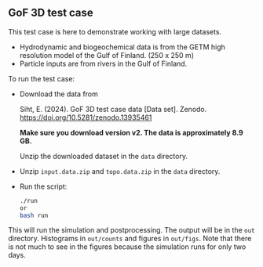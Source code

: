 ## GoF 3D test case

This test case is here to demonstrate working with large datasets.
- Hydrodynamic and biogeochemical data is from the GETM high resolution model of the Gulf of Finland. (250 x 250 m)
- Particle inputs are from rivers in the Gulf of Finland.

To run the test case: 
- Download the data from


    Siht, E. (2024). GoF 3D test case data [Data set].
    Zenodo. https://doi.org/10.5281/zenodo.13935461

    **Make sure you download version v2. The data is approximately 8.9 GB.**

    Unzip the downloaded dataset in the `data` directory.

- Unzip `input.data.zip` and `topo.data.zip` in the `data` directory.

- Run the script:
    ```bash
    ./run
    or
    bash run
    ```

This will run the simulation and postprocessing. The output will be in the `out` directory. Histograms in `out/counts` and figures in `out/figs`. Note that there is not much to see in the figures because the simulation runs for only two days.


